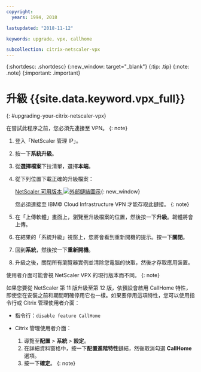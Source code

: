 ```yaml
---
copyright:
  years: 1994, 2018

lastupdated: "2018-11-12"

keywords: upgrade, vpx, callhome

subcollection: citrix-netscaler-vpx
---
```


{:shortdesc: .shortdesc}
{:new_window: target="_blank"}
{:tip: .tip}
{:note: .note}
{:important: .important}

# 升級 {{site.data.keyword.vpx_full}}
{: #upgrading-your-citrix-netscaler-vpx}

在嘗試此程序之前，您必須先連接至 VPN。
{: note}

1. 登入「NetScaler 管理 IP」。
2. 按一下**系統升級**。
4. 從**選擇檔案**下拉清單，選擇**本端**。
4. 從下列位置下載正確的升級檔案：

	[NetScaler 可用版本 ![外部鏈結圖示](../../icons/launch-glyph.svg "外部鏈結圖示")](http://downloads.softlayer.local/citrix/netscaler/){: new_window}

	您必須連接至 IBM© Cloud Infrastructure VPN 才能存取此鏈接。
  {: note}

5. 在「上傳軟體」畫面上，瀏覽至升級檔案的位置，然後按一下**升級**。韌體將會上傳。
6. 在結果的「系統升級」視窗上，您將會看到重新開機的提示。按一下**關閉**。
7. 回到**系統**，然後按一下**重新開機**。
8. 升級之後，關閉所有瀏覽器實例並清除您電腦的快取，然後才存取應用裝置。


使用者介面可能會視 NetScaler VPX 的現行版本而不同。
{: note}

如果您要從 NetScaler 第 11 版升級至第 12 版，依預設會啟用 CallHome 特性，即使您在安裝之前和期間明確停用它也一樣。如果要停用這項特性，您可以使用指令行或 Citrix 管理使用者介面：

   * 指令行：`disable feature CallHome`
   * Citrix 管理使用者介面：

     1. 導覽至**配置** > **系統** > **設定**。
     2. 在詳細資料窗格中，按一下**配置進階特性**鏈結，然後取消勾選 **CallHome** 選項。
     3. 按一下**確定**。
     {: note}
